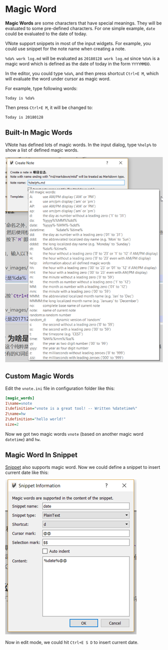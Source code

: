 # Magic Word
**Magic Words** are some characters that have special meanings. They will be evaluated to some pre-defined characters. For one simple example, `date` could be evaluated to the date of today.

VNote support snippets in most of the input widgets. For example, you could use snippet for the note name when creating a note.

`%da% work log.md` will be evaluated as `20180128 work log.md` since `%da%` is a magic word which is defined as the date of today in the form `YYYYMMDD`.

In the editor, you could type `%da%`, and then press shortcut `Ctrl+E M`, which will evaluate the word under cursor as magic word.

For example, type following words:

```
Today is %da%
```

Then press `Ctrl+E M`, it will be changed to:

```
Today is 20180128
```

## Built-In Magic Words
VNote has defined lots of magic words. In the input dialog, type `%help%` to show a list of defined magic words.

![](_v_images/_1517138965_254456675.png)

## Custom Magic Words
Edit the `vnote.ini` file in configuration folder like this:

```ini
[magic_words]
1\name=vnote
1\definition="vnote is a great tool! -- Written %datetime%"
2\name=hw
2\definition="hello world!"
size=2
```

Now we got two magic words `vnote` (based on another magic word `datetime`) and `hw`.

## Magic Word In Snippet
[Snippet](snippet.html) also supports magic word. Now we could define a snippet to insert current date like this:

![](_v_images/_1517139520_1176992512.png)

Now in edit mode, we could hit `Ctrl+E S D` to insert current date.